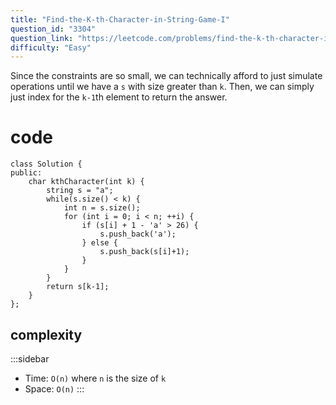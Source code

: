 ```yaml
---
title: "Find-the-K-th-Character-in-String-Game-I"
question_id: "3304"
question_link: "https://leetcode.com/problems/find-the-k-th-character-in-string-game-i/"
difficulty: "Easy"
---
```


Since the constraints are so small, 
we can technically afford to just simulate operations until we have a `s` with size greater than `k`.
Then, we can simply just index for the `k-1`th element to return the answer.

# cod<span>e</span>

```{.cpp}
class Solution {
public:
    char kthCharacter(int k) {
        string s = "a";
        while(s.size() < k) {
            int n = s.size();
            for (int i = 0; i < n; ++i) {
                if (s[i] + 1 - 'a' > 26) {
                    s.push_back('a');
                } else {
                    s.push_back(s[i]+1);
                }
            }
        }
        return s[k-1];
    }
};
```

## complexit<span>y</span>

:::sidebar
- Time: `O(n)` where `n` is the size of `k`
- Space: `O(n)`
:::

